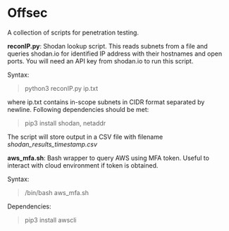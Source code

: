 # Offsec

A collection of scripts for penetration testing.

**reconIP.py**: Shodan lookup script. This reads subnets from a file and queries shodan.io for identified IP address with their hostnames and open ports. You will need an API key from shodan.io to run this script.

Syntax:
> python3 reconIP.py ip.txt

where ip.txt contains in-scope subnets in CIDR format separated by newline. Following dependencies should be met:
> pip3 install shodan, netaddr

The script will store output in a CSV file with filename *shodan_results_timestamp.csv*

**aws_mfa.sh**: Bash wrapper to query AWS using MFA token. Useful to interact with cloud environment if token is obtained.

Syntax:
> /bin/bash aws_mfa.sh

Dependencies:
> pip3 install awscli
